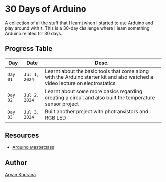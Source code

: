 # 30 Days of Arduino

A collection of all the stuff that I learnt when I started to use Arduino and play around with it. This is a 30-day challenge where I learn something Arduino related for 30 days.

## Progress Table

|Day|Date|Desc.|
|---|---|---|
|`Day 01`|`Jul 1, 2024`|Learnt about the basic tools that come along with the Arduino starter kit and also watched a video lecture on electrostatics|
|`Day 02`|`Jul 2, 2024`|Learnt about some more basics regarding creating a circuit and also built the temperature sensor project|
|`Day 03`|`Jul 3, 2024`|Built another project with photransistors and RGB LED|

## Resources 
- [Arduino Masterclass](https://www.youtube.com/watch?v=BLrHTHUjPuw)


## Author
[Aryan Khurana](https://www.github.com/AryanK1511)

